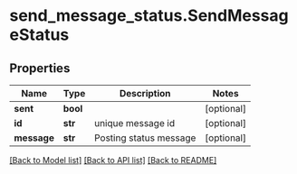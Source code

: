 # send_message_status.SendMessageStatus

## Properties
Name | Type | Description | Notes
------------ | ------------- | ------------- | -------------
**sent** | **bool** |  | [optional] 
**id** | **str** | unique message id | [optional] 
**message** | **str** | Posting status message | [optional] 

[[Back to Model list]](../README.md#documentation-for-models) [[Back to API list]](../README.md#documentation-for-api-endpoints) [[Back to README]](../README.md)


